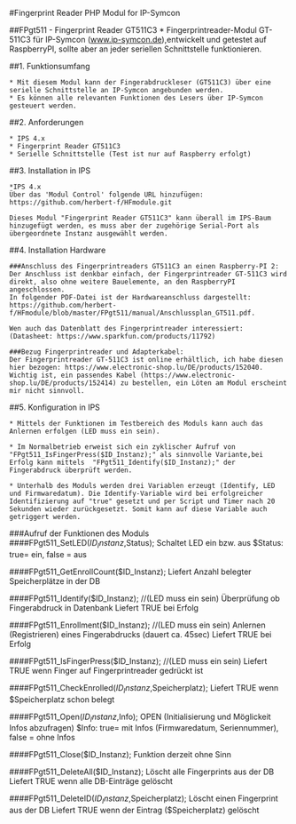 #Fingerprint Reader PHP Modul for IP-Symcon


##FPgt511 - Fingerprint Reader GT511C3
	* Fingerprintreader-Modul GT-511C3 für IP-Symcon (www.ip-symcon.de),entwickelt und getestet auf RaspberryPI, sollte aber an jeder seriellen Schnittstelle funktionieren.

##1. Funktionsumfang

	* Mit diesem Modul kann der Fingerabdruckleser (GT511C3) über eine serielle Schnittstelle an IP-Symcon angebunden werden. 
	* Es können alle relevanten Funktionen des Lesers über IP-Symcon gesteuert werden.

##2. Anforderungen

	* IPS 4.x
	* Fingerprint Reader GT511C3
	* Serielle Schnittstelle (Test ist nur auf Raspberry erfolgt)
	
##3. Installation in IPS

	*IPS 4.x
	Über das 'Modul Control' folgende URL hinzufügen:
	https://github.com/herbert-f/HFmodule.git
	
	Dieses Modul "Fingerprint Reader GT511C3" kann überall im IPS-Baum hinzugefügt werden, es muss aber der zugehörige Serial-Port als übergeordnete Instanz ausgewählt werden.

	
##4. Installation Hardware

	###Anschluss des Fingerprintreaders GT511C3 an einen Raspberry-PI 2:
	Der Anschluss ist denkbar einfach, der Fingerprintreader GT-511C3 wird direkt, also ohne weitere Bauelemente, an den RaspberryPI angeschlossen. 
	In folgender PDF-Datei ist der Hardwareanschluss dargestellt: https://github.com/herbert-f/HFmodule/blob/master/FPgt511/manual/Anschlussplan_GT511.pdf.

	Wen auch das Datenblatt des Fingerprintreader interessiert: (Datasheet: https://www.sparkfun.com/products/11792)

	###Bezug Fingerprintreader und Adapterkabel:
	Der Fingerprintreader GT-511C3 ist online erhältlich, ich habe diesen hier bezogen: https://www.electronic-shop.lu/DE/products/152040.
	Wichtig ist, ein passendes Kabel (https://www.electronic-shop.lu/DE/products/152414) zu bestellen, ein Löten am Modul erscheint mir nicht sinnvoll.
 	
	
##5. Konfiguration in IPS

	* Mittels der Funktionen im Testbereich des Moduls kann auch das Anlernen erfolgen (LED muss ein sein). 

	* Im Normalbetrieb erweist sich ein zyklischer Aufruf von "FPgt511_IsFingerPress($ID_Instanz);" als sinnvolle Variante,bei Erfolg kann mittels  "FPgt511_Identify($ID_Instanz);" der Fingerabdruck überprüft werden.

	* Unterhalb des Moduls werden drei Variablen erzeugt (Identify, LED und Firmwaredatum). Die Identify-Variable wird bei erfolgreicher Identifizierung auf "true" gesetzt und per Script und Timer nach 20 Sekunden wieder zurückgesetzt. Somit kann auf diese Variable auch getriggert werden.

###Aufruf der Funktionen des Moduls
####FPgt511_SetLED($ID_Instanz,$Status);
	Schaltet LED ein bzw. aus 
	$Status: true= ein, false = aus

####FPgt511_GetEnrollCount($ID_Instanz);
	Liefert Anzahl belegter Speicherplätze in der DB
	
####FPgt511_Identify($ID_Instanz);  //(LED muss ein sein)
	Überprüfung ob Fingerabdruck in Datenbank
	Liefert TRUE bei Erfolg	

####FPgt511_Enrollment($ID_Instanz);  //(LED muss ein sein)
	Anlernen (Registrieren) eines Fingerabdrucks (dauert ca. 45sec)
	Liefert TRUE bei Erfolg

####FPgt511_IsFingerPress($ID_Instanz);  //(LED muss ein sein)
	Liefert TRUE wenn Finger auf Fingerprintreader gedrückt ist

####FPgt511_CheckEnrolled($ID_Instanz,$Speicherplatz);
	Liefert TRUE wenn $Speicherplatz schon belegt

####FPgt511_Open($ID_Instanz,$Info);
	OPEN (Initialisierung und Möglickeit Infos abzufragen)
	$Info: true= mit Infos (Firmwaredatum, Seriennummer), false = ohne Infos

####FPgt511_Close($ID_Instanz);
	Funktion derzeit ohne Sinn

####FPgt511_DeleteAll($ID_Instanz);
	Löscht alle Fingerprints aus der DB
	Liefert TRUE wenn alle DB-Einträge gelöscht

####FPgt511_DeleteID($ID_Instanz,$Speicherplatz);
	Löscht einen Fingerprint aus der DB
	Liefert TRUE wenn der Eintrag ($Speicherplatz) gelöscht

